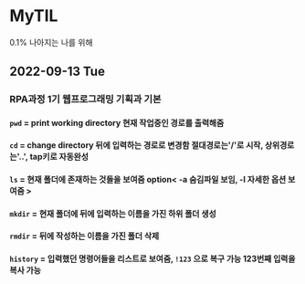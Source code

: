 # MyTIL
0.1% 나아지는 나를 위해
## 2022-09-13 Tue
### RPA과정 1기 웹프로그래밍 기획과 기본
#### `pwd` = print working directory 현재 작업중인 경로를 출력해줌 
#### `cd` = change directory 뒤에 입력하는 경로로 변경함 절대경로는'/'로 시작, 상위경로는'..', tap키로 자동완성
#### `ls` = 현재 폴더에 존재하는 것들을 보여줌  option< -a 숨김파일 보임, -l 자세한 옵션 보여줌 >
#### `mkdir` = 현재 폴더에 뒤에 입력하는 이름을 가진 하위 폴더 생성
#### `rmdir` = 뒤에 작성하는 이름을 가진 폴더 삭제
#### `history` = 입력했던 명령어들을 리스트로 보여줌, `!123` 으로 복구 가능 123번째 입력을 복사 가능
